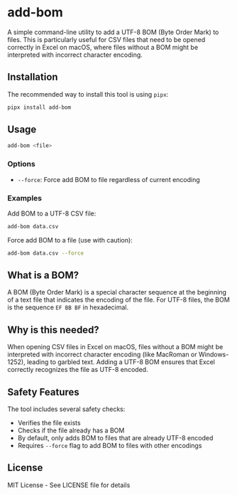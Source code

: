 # add-bom

A simple command-line utility to add a UTF-8 BOM (Byte Order Mark) to files. This is particularly useful for CSV files that need to be opened correctly in Excel on macOS, where files without a BOM might be interpreted with incorrect character encoding.

## Installation

The recommended way to install this tool is using `pipx`:

```bash
pipx install add-bom
```

## Usage

```bash
add-bom <file>
```

### Options

- `--force`: Force add BOM to file regardless of current encoding

### Examples

Add BOM to a UTF-8 CSV file:
```bash
add-bom data.csv
```

Force add BOM to a file (use with caution):
```bash
add-bom data.csv --force
```

## What is a BOM?

A BOM (Byte Order Mark) is a special character sequence at the beginning of a text file that indicates the encoding of the file. For UTF-8 files, the BOM is the sequence `EF BB BF` in hexadecimal.

## Why is this needed?

When opening CSV files in Excel on macOS, files without a BOM might be interpreted with incorrect character encoding (like MacRoman or Windows-1252), leading to garbled text. Adding a UTF-8 BOM ensures that Excel correctly recognizes the file as UTF-8 encoded.

## Safety Features

The tool includes several safety checks:
- Verifies the file exists
- Checks if the file already has a BOM
- By default, only adds BOM to files that are already UTF-8 encoded
- Requires `--force` flag to add BOM to files with other encodings

## License

MIT License - See LICENSE file for details
